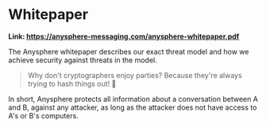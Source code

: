 # Whitepaper

**Link: https://anysphere-messaging.com/anysphere-whitepaper.pdf**

The Anysphere whitepaper describes our exact threat model and how we achieve security against threats in the model.

> Why don't cryptographers enjoy parties?
> Because they're always trying to hash things out! 🔐

In short, Anysphere protects all information about a conversation between A and B, against any attacker, as long as the attacker does not have access to A's or B's computers.
